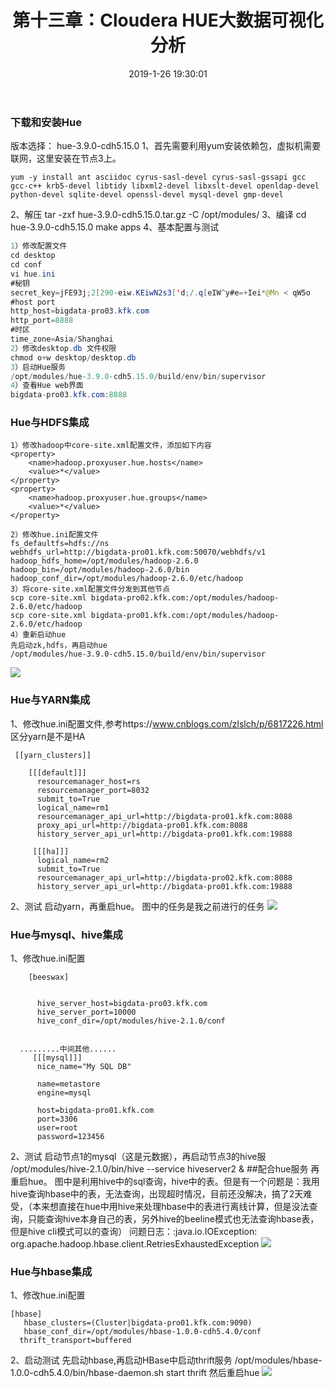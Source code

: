 ﻿---
title: 第十三章：Cloudera HUE大数据可视化分析
date: 2019-1-26 19:30:01
categories: "用户日志实时与离线分析系统" 
tags: 
 - 项目
---

### 下载和安装Hue
版本选择： hue-3.9.0-cdh5.15.0
1、首先需要利用yum安装依赖包，虚拟机需要联网，这里安装在节点3上。
```
yum -y install ant asciidoc cyrus-sasl-devel cyrus-sasl-gssapi gcc gcc-c++ krb5-devel libtidy libxml2-devel libxslt-devel openldap-devel python-devel sqlite-devel openssl-devel mysql-devel gmp-devel  
```
2、解压
tar -zxf hue-3.9.0-cdh5.15.0.tar.gz -C /opt/modules/
3、编译
cd  hue-3.9.0-cdh5.15.0
make apps
4、基本配置与测试
```java
1）修改配置文件
cd desktop
cd conf
vi hue.ini
#秘钥
secret_key=jFE93j;2[290-eiw.KEiwN2s3['d;/.q[eIW^y#e=+Iei*@Mn < qW5o
#host port
http_host=bigdata-pro03.kfk.com
http_port=8888
#时区
time_zone=Asia/Shanghai
2）修改desktop.db 文件权限
chmod o+w desktop/desktop.db
3）启动Hue服务
/opt/modules/hue-3.9.0-cdh5.15.0/build/env/bin/supervisor
4）查看Hue web界面
bigdata-pro03.kfk.com:8888
```
### Hue与HDFS集成
```
1）修改hadoop中core-site.xml配置文件，添加如下内容
<property>
    <name>hadoop.proxyuser.hue.hosts</name>
    <value>*</value>
</property>
<property>
    <name>hadoop.proxyuser.hue.groups</name>
    <value>*</value>
</property>

2）修改hue.ini配置文件
fs_defaultfs=hdfs://ns
webhdfs_url=http://bigdata-pro01.kfk.com:50070/webhdfs/v1
hadoop_hdfs_home=/opt/modules/hadoop-2.6.0
hadoop_bin=/opt/modules/hadoop-2.6.0/bin
hadoop_conf_dir=/opt/modules/hadoop-2.6.0/etc/hadoop
3）将core-site.xml配置文件分发到其他节点
scp core-site.xml bigdata-pro02.kfk.com:/opt/modules/hadoop-2.6.0/etc/hadoop
scp core-site.xml bigdata-pro01.kfk.com:/opt/modules/hadoop-2.6.0/etc/hadoop
4）重新启动hue
先启动zk,hdfs，再启动hue
/opt/modules/hue-3.9.0-cdh5.15.0/build/env/bin/supervisor
```
![](http://ww1.sinaimg.cn/large/005BOtkIly1fzk8cc0l9rj30ev0ebmx9.jpg)

### Hue与YARN集成
1、修改hue.ini配置文件,参考https://www.cnblogs.com/zlslch/p/6817226.html
区分yarn是不是HA
```
 [[yarn_clusters]]

    [[[default]]]
      resourcemanager_host=rs
      resourcemanager_port=8032
      submit_to=True
      logical_name=rm1
      resourcemanager_api_url=http://bigdata-pro01.kfk.com:8088
      proxy_api_url=http://bigdata-pro01.kfk.com:8088
      history_server_api_url=http://bigdata-pro01.kfk.com:19888

     [[[ha]]]
      logical_name=rm2
      submit_to=True
      resourcemanager_api_url=http://bigdata-pro02.kfk.com:8088
	  history_server_api_url=http://bigdata-pro01.kfk.com:19888
```
2、测试
启动yarn，再重启hue。
图中的任务是我之前进行的任务
![](http://ww1.sinaimg.cn/large/005BOtkIly1fzk8i4ao6kj314r07j74m.jpg)

### Hue与mysql、hive集成
1、修改hue.ini配置
```
    [beeswax]


      hive_server_host=bigdata-pro03.kfk.com
      hive_server_port=10000
      hive_conf_dir=/opt/modules/hive-2.1.0/conf
  
  
  .........中间其他......
     [[[mysql]]]
      nice_name="My SQL DB"

      name=metastore
      engine=mysql

      host=bigdata-pro01.kfk.com
      port=3306
      user=root
      password=123456
```
2、测试
启动节点1的mysql（这是元数据），再启动节点3的hive服
/opt/modules/hive-2.1.0/bin/hive --service hiveserver2 &    ##配合hue服务
再重启hue。
图中是利用hive中的sql查询，hive中的表。但是有一个问题是：我用hive查询hbase中的表，无法查询，出现超时情况，目前还没解决，搞了2天难受，（本来想直接在hue中用hive来处理hbase中的表进行离线计算，但是没法查询，只能查询hive本身自己的表，另外hive的beeline模式也无法查询hbase表，但是hive cli模式可以的查询）
问题日志：:java.io.IOException: org.apache.hadoop.hbase.client.RetriesExhaustedException
![](http://ww1.sinaimg.cn/large/005BOtkIly1fzk8rvrxu6j30n20e3q35.jpg)

### Hue与hbase集成
1、修改hue.ini配置
```
[hbase]
   hbase_clusters=(Cluster|bigdata-pro01.kfk.com:9090)
   hbase_conf_dir=/opt/modules/hbase-1.0.0-cdh5.4.0/conf
  thrift_transport=buffered
```
2、启动测试
先启动hbase,再启动HBase中启动thrift服务
/opt/modules/hbase-1.0.0-cdh5.4.0/bin/hbase-daemon.sh start thrift
然后重启hue
![](http://ww1.sinaimg.cn/large/005BOtkIly1fzk9mr2i83j30kp0ddaa9.jpg)

